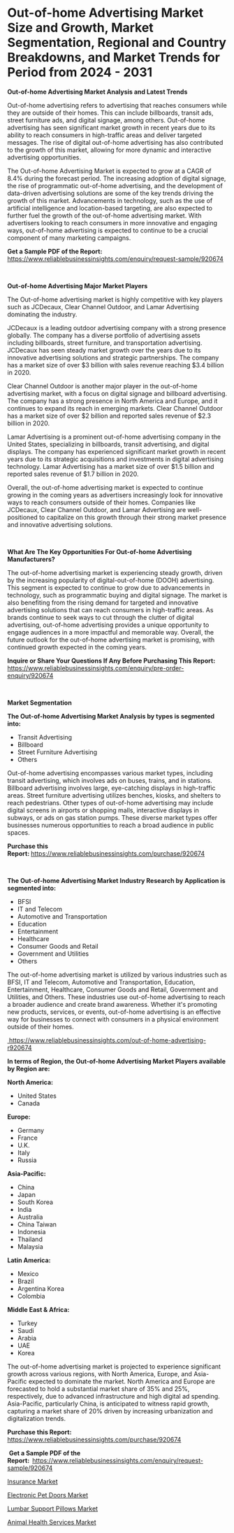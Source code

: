 <p><h1>Out-of-home Advertising Market Size and Growth, Market Segmentation, Regional and Country Breakdowns, and Market Trends for Period from 2024 -  2031</h1></p><p><strong>Out-of-home Advertising Market Analysis and Latest Trends</strong></p>
<p><p>Out-of-home advertising refers to advertising that reaches consumers while they are outside of their homes. This can include billboards, transit ads, street furniture ads, and digital signage, among others. Out-of-home advertising has seen significant market growth in recent years due to its ability to reach consumers in high-traffic areas and deliver targeted messages. The rise of digital out-of-home advertising has also contributed to the growth of this market, allowing for more dynamic and interactive advertising opportunities.</p><p>The Out-of-home Advertising Market is expected to grow at a CAGR of 8.4% during the forecast period. The increasing adoption of digital signage, the rise of programmatic out-of-home advertising, and the development of data-driven advertising solutions are some of the key trends driving the growth of this market. Advancements in technology, such as the use of artificial intelligence and location-based targeting, are also expected to further fuel the growth of the out-of-home advertising market. With advertisers looking to reach consumers in more innovative and engaging ways, out-of-home advertising is expected to continue to be a crucial component of many marketing campaigns.</p></p>
<p><strong>Get a Sample PDF of the Report:&nbsp;</strong> <a href="https://www.reliablebusinessinsights.com/enquiry/request-sample/920674">https://www.reliablebusinessinsights.com/enquiry/request-sample/920674</a></p>
<p>&nbsp;</p>
<p><strong>Out-of-home Advertising Major Market Players</strong></p>
<p><p>The Out-of-home advertising market is highly competitive with key players such as JCDecaux, Clear Channel Outdoor, and Lamar Advertising dominating the industry. </p><p>JCDecaux is a leading outdoor advertising company with a strong presence globally. The company has a diverse portfolio of advertising assets including billboards, street furniture, and transportation advertising. JCDecaux has seen steady market growth over the years due to its innovative advertising solutions and strategic partnerships. The company has a market size of over $3 billion with sales revenue reaching $3.4 billion in 2020.</p><p>Clear Channel Outdoor is another major player in the out-of-home advertising market, with a focus on digital signage and billboard advertising. The company has a strong presence in North America and Europe, and it continues to expand its reach in emerging markets. Clear Channel Outdoor has a market size of over $2 billion and reported sales revenue of $2.3 billion in 2020.</p><p>Lamar Advertising is a prominent out-of-home advertising company in the United States, specializing in billboards, transit advertising, and digital displays. The company has experienced significant market growth in recent years due to its strategic acquisitions and investments in digital advertising technology. Lamar Advertising has a market size of over $1.5 billion and reported sales revenue of $1.7 billion in 2020.</p><p>Overall, the out-of-home advertising market is expected to continue growing in the coming years as advertisers increasingly look for innovative ways to reach consumers outside of their homes. Companies like JCDecaux, Clear Channel Outdoor, and Lamar Advertising are well-positioned to capitalize on this growth through their strong market presence and innovative advertising solutions.</p></p>
<p>&nbsp;</p>
<p><strong>What Are The Key Opportunities For Out-of-home Advertising Manufacturers?</strong></p>
<p><p>The out-of-home advertising market is experiencing steady growth, driven by the increasing popularity of digital-out-of-home (DOOH) advertising. This segment is expected to continue to grow due to advancements in technology, such as programmatic buying and digital signage. The market is also benefiting from the rising demand for targeted and innovative advertising solutions that can reach consumers in high-traffic areas. As brands continue to seek ways to cut through the clutter of digital advertising, out-of-home advertising provides a unique opportunity to engage audiences in a more impactful and memorable way. Overall, the future outlook for the out-of-home advertising market is promising, with continued growth expected in the coming years.</p></p>
<p><strong>Inquire or Share Your Questions If Any Before Purchasing This Report:</strong> <a href="https://www.reliablebusinessinsights.com/enquiry/pre-order-enquiry/920674">https://www.reliablebusinessinsights.com/enquiry/pre-order-enquiry/920674</a></p>
<p>&nbsp;</p>
<p><strong>Market Segmentation</strong></p>
<p><strong>The Out-of-home Advertising Market Analysis by types is segmented into:</strong></p>
<p><ul><li>Transit Advertising</li><li>Billboard</li><li>Street Furniture Advertising</li><li>Others</li></ul></p>
<p><p>Out-of-home advertising encompasses various market types, including transit advertising, which involves ads on buses, trains, and in stations. Billboard advertising involves large, eye-catching displays in high-traffic areas. Street furniture advertising utilizes benches, kiosks, and shelters to reach pedestrians. Other types of out-of-home advertising may include digital screens in airports or shopping malls, interactive displays in subways, or ads on gas station pumps. These diverse market types offer businesses numerous opportunities to reach a broad audience in public spaces.</p></p>
<p><strong>Purchase this Report:&nbsp;</strong><a href="https://www.reliablebusinessinsights.com/purchase/920674">https://www.reliablebusinessinsights.com/purchase/920674</a></p>
<p>&nbsp;</p>
<p><strong>The Out-of-home Advertising Market Industry Research by Application is segmented into:</strong></p>
<p><ul><li>BFSI</li><li>IT and Telecom</li><li>Automotive and Transportation</li><li>Education</li><li>Entertainment</li><li>Healthcare</li><li>Consumer Goods and Retail</li><li>Government and Utilities</li><li>Others</li></ul></p>
<p><p>The out-of-home advertising market is utilized by various industries such as BFSI, IT and Telecom, Automotive and Transportation, Education, Entertainment, Healthcare, Consumer Goods and Retail, Government and Utilities, and Others. These industries use out-of-home advertising to reach a broader audience and create brand awareness. Whether it's promoting new products, services, or events, out-of-home advertising is an effective way for businesses to connect with consumers in a physical environment outside of their homes.</p></p>
<p><a href="https://www.reliablebusinessinsights.com/out-of-home-advertising-r920674">&nbsp;https://www.reliablebusinessinsights.com/out-of-home-advertising-r920674</a></p>
<p><strong>In terms of Region, the Out-of-home Advertising Market Players available by Region are:</strong></p>
<p>
    <p> <strong> North America: </strong>
        <ul>
            <li>United States</li>
            <li>Canada</li>
        </ul>
        </p> 
    <p> <strong> Europe: </strong>
        <ul>
            <li>Germany</li>
            <li>France</li>
            <li>U.K.</li>
            <li>Italy</li>
            <li>Russia</li>
        </ul>
        </p> 
    <p> <strong> Asia-Pacific: </strong>
        <ul>
            <li>China</li>
            <li>Japan</li>
            <li>South Korea</li>
            <li>India</li>
            <li>Australia</li>
            <li>China Taiwan</li>
            <li>Indonesia</li>
            <li>Thailand</li>
            <li>Malaysia</li>
        </ul>
        </p> 
    <p> <strong> Latin America: </strong>
        <ul>
            <li>Mexico</li>
            <li>Brazil</li>
            <li>Argentina Korea</li>
            <li>Colombia</li>
        </ul>
        </p> 
    <p> <strong> Middle East & Africa: </strong>
        <ul>
            <li>Turkey</li>
            <li>Saudi</li>
            <li>Arabia</li>
            <li>UAE</li>
            <li>Korea</li>
        </ul>
    </p>
    </p>
<p><p>The out-of-home advertising market is projected to experience significant growth across various regions, with North America, Europe, and Asia-Pacific expected to dominate the market. North America and Europe are forecasted to hold a substantial market share of 35% and 25%, respectively, due to advanced infrastructure and high digital ad spending. Asia-Pacific, particularly China, is anticipated to witness rapid growth, capturing a market share of 20% driven by increasing urbanization and digitalization trends.</p></p>
<p><strong>Purchase this Report: </strong><a href="https://www.reliablebusinessinsights.com/purchase/920674">https://www.reliablebusinessinsights.com/purchase/920674</a></p>
<p>&nbsp;<strong>Get a Sample PDF of the Report:&nbsp;&nbsp;</strong><a href="https://www.reliablebusinessinsights.com/enquiry/request-sample/920674">https://www.reliablebusinessinsights.com/enquiry/request-sample/920674</a></p>
<p><strong></strong></p>
<p><p><a href="https://github.com/dylanObrien626/Market-Research-Report-List-1/blob/main/insurance-market.md">Insurance Market</a></p><p><a href="https://medium.com/@diegomoen/electronic-pet-doors-market-research-report-includes-analysis-on-market-size-share-and-growth-rate-71c75de2cd01">Electronic Pet Doors Market</a></p><p><a href="https://medium.com/@codystark63/global-lumbar-support-pillows-market-opportunities-and-forecast-for-period-from-2024-to-2031-db3930cf0236">Lumbar Support Pillows Market</a></p><p><a href="https://github.com/qndifksd5/Market-Research-Report-List-1/blob/main/animal-health-services-market.md">Animal Health Services Market</a></p></p>